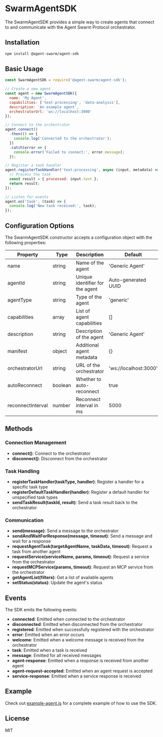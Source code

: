 # SwarmAgentSDK

The SwarmAgentSDK provides a simple way to create agents that connect to and communicate with the Agent Swarm Protocol orchestrator.

## Installation

```bash
npm install @agent-swarm/agent-sdk
```

## Basic Usage

```javascript
const SwarmAgentSDK = require('@agent-swarm/agent-sdk');

// Create a new agent
const agent = new SwarmAgentSDK({
  name: 'My Agent',
  capabilities: ['text-processing', 'data-analysis'],
  description: 'An example agent',
  orchestratorUrl: 'ws://localhost:3000'
});

// Connect to the orchestrator
agent.connect()
  .then(() => {
    console.log('Connected to the orchestrator');
  })
  .catch(error => {
    console.error('Failed to connect:', error.message);
  });

// Register a task handler
agent.registerTaskHandler('text-processing', async (input, metadata) => {
  // Process the task
  const result = { processed: input.text };
  return result;
});

// Listen for events
agent.on('task', (task) => {
  console.log('New task received:', task);
});
```

## Configuration Options

The SwarmAgentSDK constructor accepts a configuration object with the following properties:

| Property | Type | Description | Default |
|----------|------|-------------|---------|
| name | string | Name of the agent | 'Generic Agent' |
| agentId | string | Unique identifier for the agent | Auto-generated UUID |
| agentType | string | Type of the agent | 'generic' |
| capabilities | array | List of agent capabilities | [] |
| description | string | Description of the agent | 'Generic Agent' |
| manifest | object | Additional agent metadata | {} |
| orchestratorUrl | string | URL of the orchestrator | 'ws://localhost:3000' |
| autoReconnect | boolean | Whether to auto-reconnect | true |
| reconnectInterval | number | Reconnect interval in ms | 5000 |

## Methods

### Connection Management

- **connect()**: Connect to the orchestrator
- **disconnect()**: Disconnect from the orchestrator

### Task Handling

- **registerTaskHandler(taskType, handler)**: Register a handler for a specific task type
- **registerDefaultTaskHandler(handler)**: Register a default handler for unspecified task types
- **sendTaskResult(taskId, result)**: Send a task result back to the orchestrator

### Communication

- **send(message)**: Send a message to the orchestrator
- **sendAndWaitForResponse(message, timeout)**: Send a message and wait for a response
- **requestAgentTask(targetAgentName, taskData, timeout)**: Request a task from another agent
- **requestService(serviceName, params, timeout)**: Request a service from the orchestrator
- **requestMCPService(params, timeout)**: Request an MCP service from the orchestrator
- **getAgentList(filters)**: Get a list of available agents
- **setStatus(status)**: Update the agent's status

## Events

The SDK emits the following events:

- **connected**: Emitted when connected to the orchestrator
- **disconnected**: Emitted when disconnected from the orchestrator
- **registered**: Emitted when successfully registered with the orchestrator
- **error**: Emitted when an error occurs
- **welcome**: Emitted when a welcome message is received from the orchestrator
- **task**: Emitted when a task is received
- **message**: Emitted for all received messages
- **agent-response**: Emitted when a response is received from another agent
- **agent-request-accepted**: Emitted when an agent request is accepted
- **service-response**: Emitted when a service response is received

## Example

Check out [example-agent.js](./example-agent.js) for a complete example of how to use the SDK.

## License

MIT 